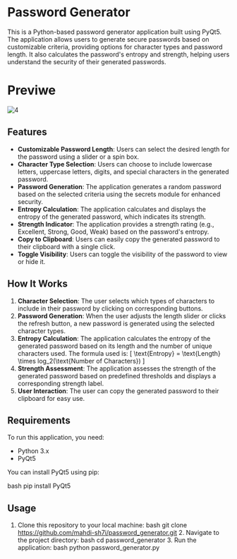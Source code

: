 # Password Generator

This is a Python-based password generator application built using PyQt5. The application allows users to generate secure passwords based on customizable criteria, providing options for character types and password length. It also calculates the password's entropy and strength, helping users understand the security of their generated passwords.

# Previwe

![4](https://github.com/user-attachments/assets/016dd209-ee55-45b3-a293-3bc928725b0e)

## Features

- **Customizable Password Length**: Users can select the desired length for the password using a slider or a spin box.
- **Character Type Selection**: Users can choose to include lowercase letters, uppercase letters, digits, and special characters in the generated password.
- **Password Generation**: The application generates a random password based on the selected criteria using the secrets module for enhanced security.
- **Entropy Calculation**: The application calculates and displays the entropy of the generated password, which indicates its strength.
- **Strength Indicator**: The application provides a strength rating (e.g., Excellent, Strong, Good, Weak) based on the password's entropy.
- **Copy to Clipboard**: Users can easily copy the generated password to their clipboard with a single click.
- **Toggle Visibility**: Users can toggle the visibility of the password to view or hide it.

## How It Works

1. **Character Selection**: The user selects which types of characters to include in their password by clicking on corresponding buttons.
2. **Password Generation**: When the user adjusts the length slider or clicks the refresh button, a new password is generated using the selected character types.
3. **Entropy Calculation**: The application calculates the entropy of the generated password based on its length and the number of unique characters used. The formula used is:
   [
   \text{Entropy} = \text{Length} \times log_2(\text{Number of Characters})
   ]
4. **Strength Assessment**: The application assesses the strength of the generated password based on predefined thresholds and displays a corresponding strength label.
5. **User Interaction**: The user can copy the generated password to their clipboard for easy use.

## Requirements

To run this application, you need:

- Python 3.x
- PyQt5

You can install PyQt5 using pip:

bash
pip install PyQt5

## Usage

1. Clone this repository to your local machine:
   bash
   git clone https://github.com/mahdi-sh7i/password_generator.git
   2. Navigate to the project directory:
   bash
   cd password_generator
   3. Run the application:
   bash
   python password_generator.py
   

